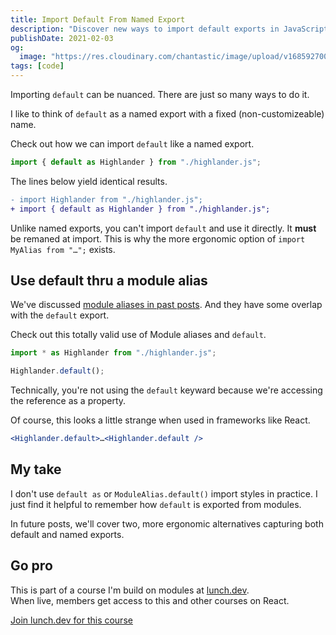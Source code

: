 ```yaml
---
title: Import Default From Named Export
description: "Discover new ways to import default exports in JavaScript. Use aliases to rename during import, and understand the nuances of working with default exports."
publishDate: 2021-02-03
og:
  image: "https://res.cloudinary.com/chantastic/image/upload/v1685927001/chan.dev/import-default-from-named-export.jpg"
tags: [code]
---
```


Importing `default` can be nuanced. There are just so many ways to do it.

I like to think of `default` as a named export with a fixed (non-customizeable) name.

Check out how we can import `default` like a named export.

```js
import { default as Highlander } from "./highlander.js";
```

The lines below yield identical results.

```diff
- import Highlander from "./highlander.js";
+ import { default as Highlander } from "./highlander.js";
```

Unlike named exports, you can't import `default` and use it directly. It **must** be remaned at import. This is why the more ergonomic option of `import MyAlias from "…";` exists.

## Use default thru a module alias

We've discussed [module aliases in past posts](../import-all-named-exports-into-one-variable/). And they have some overlap with the `default` export.

Check out this totally valid use of Module aliases and `default`.

```js
import * as Highlander from "./highlander.js";

Highlander.default();
```

Technically, you're not using the `default` keyward because we're accessing the reference as a property.

Of course, this looks a little strange when used in frameworks like React.

```jsx
<Highlander.default>…<Highlander.default />
```

## My take

I don't use `default as` or `ModuleAlias.default()` import styles in practice. I just find it helpful to remember how `default` is exported from modules.

In future posts, we'll cover two, more ergonomic alternatives capturing both default and named exports.

## Go pro

This is part of a course I'm build on modules at [lunch.dev](https://www.lunch.dev).  
When live, members get access to this and other courses on React.

<script src="https://cdn.podia.com/embeds.js" async="async"></script>
<a
href="https://www.lunch.dev/member" data-podia-embed="button" data-text="Join lunch.dev for this course">Join lunch.dev for this course</a>

